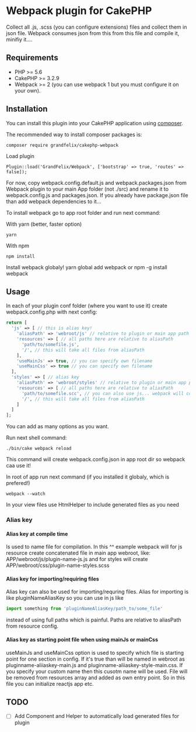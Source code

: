 # Webpack plugin for CakePHP

Collect all .js, .scss (you can configure extensions) files and collect them in json file. Webpack consumes json from this from this file and compile it, minifiy it....

## Requirements

* PHP >= 5.6
* CakePHP >= 3.2.9
* Webpack >= 2 (you can use webpack 1 but you must configure it on your own).

## Installation

You can install this plugin into your CakePHP application using [composer](http://getcomposer.org).

The recommended way to install composer packages is:

```
composer require grandfelix/cakephp-webpack
```

Load plugin
```
Plugin::load('GrandFelix/Webpack', ['bootstrap' => true, 'routes' => false]);
```

For now, copy webpack.config.default.js and webpack.packages.json from Webpack plugin to your main App folder (not ./src) and rename it to webpack.config.js and packages.json. If you already have package.json file than add webpack dependencies to it...

To install webpack go to app root folder and run next command:

With yarn (better, faster option)
```
yarn
```

With npm
```
npm install
```

Install webpack globaly! yarn global add webpack or npm -g install webpack

## Usage

In each of your plugin conf folder (where you want to use it) create webpack.config.php with next config:

```php
return [
  'js' => [ // this is alias key!
    'aliasPath' => 'webroot/js' // relative to plugin or main app path
    'resources' => [ // all paths here are relative to aliasPath
      'path/to/somefile.js',
      '/', // this will take all files from aliasPath
    ],
    'useMainJs' => true, // you can specify own filename
    'useMainCss' => true // you can specify own filename
  ],
  'styles' => [ // alias key
    'aliasPath' => 'webroot/styles' // relative to plugin or main app path
    'resources' => [ // all paths here are relative to aliasPath
      'path/to/somefile.scc', // you can also use js... webpack will compile js files and scss files and move them where they should be after compilation
      '/', // this will take all files from aliasPath
    ]
  ]
];
```

You can add as many options as you want.

Run next shell command:

```
./bin/cake webpack reload
```

This command will create webpack.config.json in app root dir so webpack caa use it!

In root of app run next command (if you installed it globaly, which is prefered!)

```
webpack --watch
```

In your view files use HtmlHelper to include generated files as you need

### Alias key
#### Alias key at compile time
Is used to name file for compilation. In this ^^ example webpack will for js resource create concatenated file in main app webroot, like: APP/webroot/js/plugin-name-js.js and for styles will create APP/webroot/css/plugin-name-styles.scss

#### Alias key for importing/requiring files
Alias key can also be used for importing/requring files. Alias for importing is like pluginNameAliasKey so you can use in js like 

```js
import something from 'pluginNameAliasKey/path_to/some_file'
``` 

instead of using full paths which is painful. Paths are relative to aliasPath from resource config.

#### Alias key as starting point file when using mainJs or mainCss
useMainJs and useMainCss option is used to specify which file is starting point for one section in config. If it's true than will be named in webroot as pluginname-aliiaskey-main.js and pluginname-aliiaskey-style-main.css. If you specify your custom name then this cusotm name will be used. File will be removed from resources array and added as own entry point. So in this file you can initialize reactjs app etc. 


## TODO

- [ ] Add Component and Helper to automatically load generated files for plugin

